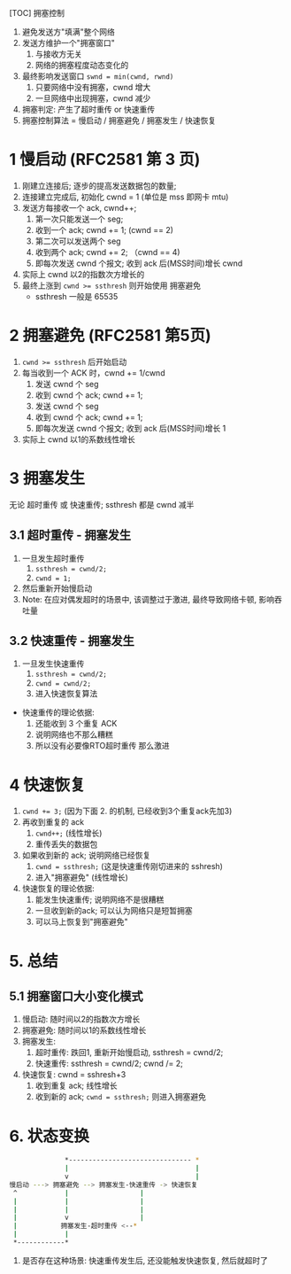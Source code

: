 [TOC]
拥塞控制
1. 避免发送方"填满"整个网络
2. 发送方维护一个"拥塞窗口"
    1. 与接收方无关
    2. 网络的拥塞程度动态变化的
3. 最终影响发送窗口 `swnd = min(cwnd, rwnd)`
    1. 只要网络中没有拥塞，cwnd 增大
    2. 一旦网络中出现拥塞，cwnd 减少
4. 拥塞判定: 产生了超时重传 or 快速重传
5. 拥塞控制算法 = 慢启动 / 拥塞避免 / 拥塞发生 / 快速恢复

# 1 慢启动 (RFC2581 第 3 页)
1. 刚建立连接后; 逐步的提高发送数据包的数量;
2. 连接建立完成后, 初始化 cwnd = 1 (单位是 mss 即网卡 mtu)
3. 发送方每接收一个 ack, cwnd++;
    1. 第一次只能发送一个 seg;
    2. 收到一个 ack; cwnd += 1;  (cwnd == 2)
    3. 第二次可以发送两个 seg
    4. 收到两个 ack; cwnd += 2; （cwnd == 4)
    5. 即每次发送 cwnd 个报文; 收到 ack 后(MSS时间)增长 cwnd
4. 实际上 cwnd 以2的指数次方增长的
5. 最终上涨到 `cwnd >= ssthresh` 则开始使用 拥塞避免
    + ssthresh 一般是 65535

# 2 拥塞避免 (RFC2581 第5页)
1. `cwnd >= ssthresh` 后开始启动
2. 每当收到一个 ACK 时，cwnd += 1/cwnd
    1. 发送 cwnd 个 seg
    2. 收到 cwnd 个 ack; cwnd += 1;
    3. 发送 cwnd 个 seg
    4. 收到 cwnd 个 ack; cwnd += 1;
    5. 即每次发送 cwnd 个报文; 收到 ack 后(MSS时间)增长 1
3. 实际上 cwnd 以1的系数线性增长

# 3 拥塞发生
无论 超时重传 或 快速重传; ssthresh 都是 cwnd 减半
## 3.1 超时重传 - 拥塞发生
1. 一旦发生超时重传
    1. `ssthresh = cwnd/2;`
    2. `cwnd = 1;`
2. 然后重新开始慢启动
3. Note: 在应对偶发超时的场景中, 该调整过于激进, 最终导致网络卡顿, 影响吞吐量
## 3.2 快速重传 - 拥塞发生
1. 一旦发生快速重传
    1. `ssthresh = cwnd/2;`
    2. `cwnd = cwnd/2;`
    3. 进入快速恢复算法
+ 快速重传的理论依据:
    1. 还能收到 3 个重复 ACK
    2. 说明网络也不那么糟糕
    3. 所以没有必要像RTO超时重传 那么激进

# 4 快速恢复
1. `cwnd += 3;` (因为下面 2. 的机制, 已经收到3个重复ack先加3)
2. 再收到重复的 ack
    1. `cwnd++;` (线性增长)
    2. 重传丢失的数据包
3. 如果收到新的 ack; 说明网络已经恢复
    1. `cwnd = ssthresh;` (这是快速重传刚切进来的 sshresh)
    2. 进入"拥塞避免" (线性增长)
4. 快速恢复的理论依据:
    1. 能发生快速重传; 说明网络不是很糟糕
    2. 一旦收到新的ack; 可以认为网络只是短暂拥塞
    3. 可以马上恢复到"拥塞避免"

# 5. 总结
## 5.1 拥塞窗口大小变化模式
1. 慢启动:   随时间以2的指数次方增长
2. 拥塞避免: 随时间以1的系数线性增长
3. 拥塞发生:
    1. 超时重传: 跌回1, 重新开始慢启动, ssthresh = cwnd/2;
    2. 快速重传: ssthresh = cwnd/2; cwnd /= 2;
4. 快速恢复: cwnd = sshresh+3
    1. 收到重复 ack; 线性增长
    2. 收到新的 ack; `cwnd = ssthresh;` 则进入拥塞避免

# 6. 状态变换
```sh
              *------------------------------- *
              |                                |
              v                                |
慢启动 ---> 拥塞避免 --> 拥塞发生-快速重传 -> 快速恢复
 ^            |                  |
 |            |                  |
 |            |                  |
 |            v                  |
 |           拥塞发生-超时重传 <--*
 |            |
 *------------*
```
1. 是否存在这种场景: 快速重传发生后, 还没能触发快速恢复, 然后就超时了
